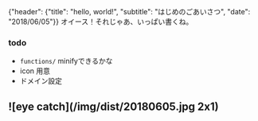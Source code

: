 {"header": {"title": "hello, world!", "subtitle": "はじめのごあいさつ", "date": "2018/06/05"}}
オイース！それじゃあ、いっぱい書くね。

### todo
- `functions/` minifyできるかな
- icon 用意
- ドメイン設定

![eye catch](/img/dist/20180605.jpg 2x1)
---